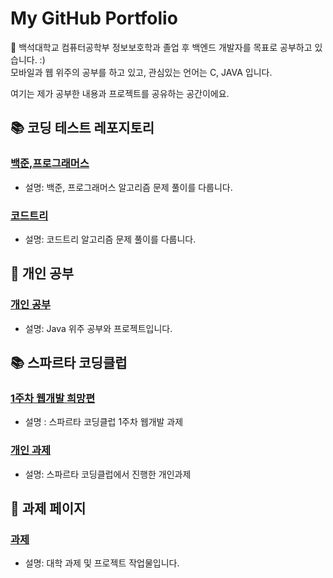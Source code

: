 
<!--
주석
--->
# My GitHub Portfolio

👋 백석대학교 컴퓨터공학부 정보보호학과 졸업 후 백엔드 개발자를 목표로 공부하고 있습니다. :)  
모바일과 웹 위주의 공부를 하고 있고, 관심있는 언어는 C, JAVA 입니다.  

여기는 제가 공부한 내용과 프로젝트를 공유하는 공간이에요.

## 📚 코딩 테스트 레포지토리

### [백준,프로그래머스](https://github.com/juyangjin/Coding-Test)
- 설명: 백준, 프로그래머스 알고리즘 문제 풀이를 다룹니다.

### [코드트리](https://github.com/juyangjin/Code-Tree)
- 설명: 코드트리 알고리즘 문제 풀이를 다룹니다.

## 🧠 개인 공부

### [개인 공부](https://github.com/username/study1)
- 설명: Java 위주 공부와 프로젝트입니다.

## 📚 스파르타 코딩클럽

### [1주차 웹개발 희망편](https://github.com/DeaHyun0911/sparta-web-team)
- 설명 : 스파르타 코딩클럽 1주차 웹개발 과제

### [개인 과제](https://github.com/juyangjin/personal_assignment)
- 설명: 스파르타 코딩클럽에서 진행한 개인과제

## 📑 과제 페이지

### [과제](https://github.com/juyangjin/BU-2017-2022)
- 설명: 대학 과제 및 프로젝트 작업물입니다.


